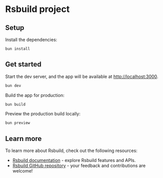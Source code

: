 # Rsbuild project

## Setup

Install the dependencies:

```bash
bun install
```

## Get started

Start the dev server, and the app will be available at [http://localhost:3000](http://localhost:3000).

```bash
bun dev
```

Build the app for production:

```bash
bun build
```

Preview the production build locally:

```bash
bun preview
```

## Learn more

To learn more about Rsbuild, check out the following resources:

- [Rsbuild documentation](https://rsbuild.rs) - explore Rsbuild features and APIs.
- [Rsbuild GitHub repository](https://github.com/web-infra-dev/rsbuild) - your feedback and contributions are welcome!
